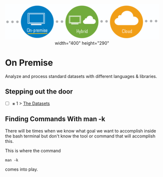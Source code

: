 <p align="center">
  <img src="OnPremise.png">
  width="400" height="290"
</p>

# On Premise
Analyze and process standard datasets with different languages & libraries.

## Stepping out the door

- [ ] &#x2A33; 1 > [The Datasets](Journey/001/Readme.md)

## Finding Commands With man -k

There will be times when we know what goal we want to accomplish inside the bash terminal but don't know the tool or command that will accomplish this. 

This is where the command

```
man -k
``` 

comes into play. 
